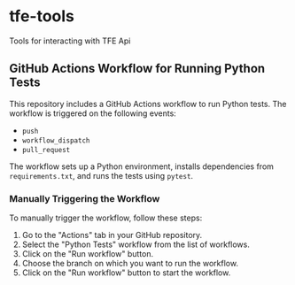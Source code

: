 # tfe-tools
Tools for interacting with TFE Api

## GitHub Actions Workflow for Running Python Tests

This repository includes a GitHub Actions workflow to run Python tests. The workflow is triggered on the following events:
- `push`
- `workflow_dispatch`
- `pull_request`

The workflow sets up a Python environment, installs dependencies from `requirements.txt`, and runs the tests using `pytest`.

### Manually Triggering the Workflow

To manually trigger the workflow, follow these steps:
1. Go to the "Actions" tab in your GitHub repository.
2. Select the "Python Tests" workflow from the list of workflows.
3. Click on the "Run workflow" button.
4. Choose the branch on which you want to run the workflow.
5. Click on the "Run workflow" button to start the workflow.
